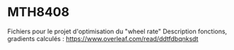 # MTH8408
Fichiers pour le projet d'optimisation du "wheel rate"
Description fonctions, gradients calculés : https://www.overleaf.com/read/ddtfdbqnksdt
